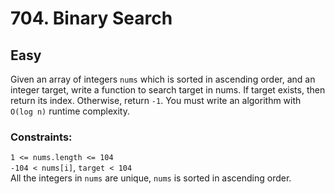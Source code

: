 # 704. Binary Search

## Easy

Given an array of integers `nums` which is sorted in ascending order, and an integer target, write a function to search
target in nums. If target exists, then return its index. Otherwise, return `-1`. You must write an algorithm
with `O(log n)` runtime complexity.

### Constraints:

`1 <= nums.length <= 104`  
`-104 < nums[i]`, `target < 104`  
All the integers in `nums` are unique, `nums` is sorted in ascending order.